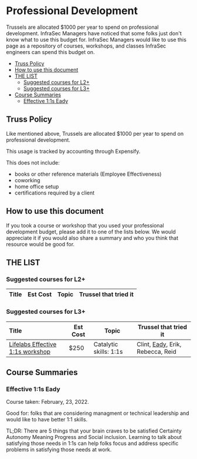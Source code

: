 # Professional Development

Trussels are allocated $1000 per year to spend on professional development.
InfraSec Managers have noticed that some folks just don't know what to use this budget for.
InfraSec Managers would like to use this page as a repository of courses, workshops, and classes InfraSec engineers can spend this budget on.

<!-- mdformat-toc start --slug=github --no-anchors --maxlevel=6 --minlevel=2 -->

- [Truss Policy](#truss-policy)
- [How to use this document](#how-to-use-this-document)
- [THE LIST](#the-list)
  - [Suggested courses for L2+](#suggested-courses-for-l2)
  - [Suggested courses for L3+](#suggested-courses-for-l3)
- [Course Summaries](#course-summaries)
  - [Effective 1:1s Eady](#effective-11s-eady)

<!-- mdformat-toc end -->

## Truss Policy

Like mentioned above, Trussels are allocated $1000 per year to spend on professional development.

This usage is tracked by accounting through Expensify.

This does not include:

- books or other reference materials (Employee Effectiveness)
- coworking
- home office setup
- certifications required by a client

## How to use this document

If you took a course or workshop that you used your professional development budget, please add it to one of the lists below.
We would appreciate it if you would also share a summary and who you think that resource would be good for.

## THE LIST

### Suggested courses for L2+

| Title | Est Cost | Topic | Trussel that tried it |
| :---- | -------- | ----- | --------------------- |

### Suggested courses for L3+

| Title                                                                         | Est Cost | Topic                  | Trussel that tried it                                   |
| :---------------------------------------------------------------------------- | -------- | ---------------------- | ------------------------------------------------------- |
| [Lifelabs Effective 1:1s workshop](https://lifelabslearning.com/individuals/) | $250     | Catalytic skills: 1:1s | Clint, [Eady](#effective-11s-eady), Erik, Rebecca, Reid |

## Course Summaries

### Effective 1:1s Eady

Course taken: February, 23, 2022.

Good for: folks that are considering managment or technical leadership and would like to have better 1:1 skills.

TL;DR: There are 5 things that your brain craves to be satisfied Certainty Autonomy Meaning Progress and Social inclusion.
Learning to talk about satisfying those needs in 1:1s can help folks focus and address specific problems in satisfying those needs at work.
